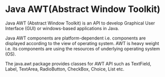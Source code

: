 # Java AWT(Abstract Window Toolkit)

Java AWT (Abstract Window Toolkit) is an API to develop Graphical User Interface (GUI) or windows-based applications in Java.

Java AWT components are platform-dependent i.e. components are displayed according to the view of operating system. AWT is heavy weight i.e. its components are using the resources of underlying operating system (OS).

The java.awt package provides classes for AWT API such as TextField, Label, TextArea, RadioButton, CheckBox, Choice, List etc.

